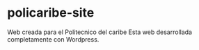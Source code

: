 # policaribe-site
Web creada para el Politecnico del caribe
Esta web desarrollada completamente con Wordpress.
